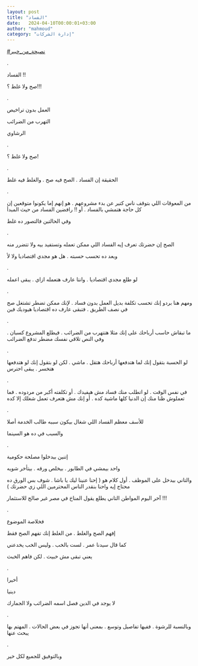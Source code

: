 ```yaml
---
layout: post
title: "الفساد"
date:   2024-04-10T00:00:01+03:00
author: "mahmoud"
category: "إدارة الشركات"
---
```



[<u>\#نصيحة\_من\_خبير</u>](https://www.facebook.com/hashtag/%D9%86%D8%B5%D9%8A%D8%AD%D8%A9_%D9%85%D9%86_%D8%AE%D8%A8%D9%8A%D8%B1?__eep__=6&__cft__%5b0%5d=AZXnZ-kh0cRYiIb-RqLldZn8DzQ54V-BBBPF9kkmGeuFY9FXi_vglzBNvAuAUCHzOnpXhXHxJr2IAuM5GaJyCgV2ToypKWF9aH_9giiOCczy4B7XXU5DxOPcRbjz6d0Vs9aQmnbN3du2GAg1Z2xZG8FHasO0NTwY7HIazmsxBDWevw&__tn__=*NK-R)

.

الفساد !!

صح ولا غلط ؟!!!

.

العمل بدون تراخيص

التهرب من الضرائب

الرشاوي

.

صح ولا غلط ؟!

.

الحقيقة إن الفساد . الصح فيه صح . والغلط فيه غلط

.

من المعوقات اللي بتوقف ناس كتير عن بدء مشروعهم . هو إنهم
إما يكونوا متوقعين إن كل حاجة هتمشي بالفساد . أو !! رافضين الفساد من حيث
المبدأ

وفي الحالتين فالتصور ده غلط

.

الصح إن حضرتك تعرف إيه الفساد اللي ممكن تعمله وتستفيد
بيه ولا تتضرر منه

وبعد ده تحسب حسبته . هل هو مجدي اقتصاديا ولا لأ

.

لو طلع مجدي اقتصاديا . وانتا عارف هتعمله ازاي . يبقى
اعمله

.

ومهم هنا بردو إنك تحسب تكلفة بديل العمل بدون فساد . لإنك
ممكن تضطر تشتغل صح في نصف الطريق . فتبقى عارف ده اقتصاديا هيوديك
فين

.

ما تبقاش حاسب أرباحك على إنك مثلا هتتهرب من الضرائب .
فيطلع المشروع كسبان . وفي النص تلاقي نفسك مضطر تدفع الضرائب

.

لو الحسبة بتقول إنك لما هتدفعها أرباحك هتقل . ماشي . لكن
لو بتقول إنك لو هتدفعها هتخسر . يبقى احترس

.

في نفس الوقت . لو اتطلب منك فساد مش هيفيدك . أو تكلفته
أكبر من مردوده . فما تعملوش ظنا منك إن الدنيا كلها ماشية كده . أو إنك مش
هتعرف تعمل شغلك إلا كده

.

للأسف معظم الفساد اللي شغال بيكون سببه طالب الخدمة
أصلا

والسبب في ده هو السينما

.

إتنين بيدخلوا مصلحة حكومية

واحد بيمشي في الطابور . بيخلص ورقه . بيتأخر شويه

والتاني بيدخل على الموظف . أول كلام هو ( إحنا عنينا ليك
يا باشا . شوف بس الورق ده محتاج إيه واحنا بنقدر الناس المحترمين اللي زي
حضرتك )

آخر اليوم المواطن التاني يطلع يقول المناخ في مصر غير
صالح للاستثمار !!!

.

فخلاصة الموضوع

إفهم الصح والغلط . من الغلط إنك تفهم الصح فقط

كما قال سيدنا عمر . لست بالخب . وليس الخب يخدعني

يعني تبقى مش خبيث . لكن فاهم الخبث

.

أخيرا

دينيا

لا يوجد في الدين فصل اسمه الضرائب ولا الجمارك

.

وبالنسبة للرشوة . ففيها تفاصيل وتوسع . بمعنى أنها تجوز
في بعض الحالات . المهتم بها يبحث عنها

.

وبالتوفيق للجميع لكل خير
